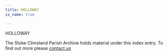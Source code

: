 ```yaml
---
title: HOLLOWAY
is_name: true

---
```


HOLLOWAY


The Stoke Climsland Parish Archive holds material under this index entry. To find out more please [contact us](/contact/)
